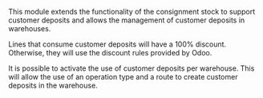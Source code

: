 This module extends the functionality of the consignment stock to support customer deposits and allows the management of customer deposits in warehouses.

Lines that consume customer deposits will have a 100% discount. Otherwise, they will use the discount rules provided by Odoo.

It is possible to activate the use of customer deposits per warehouse. This will allow the use of an operation type and a route to create customer deposits in the warehouse.

